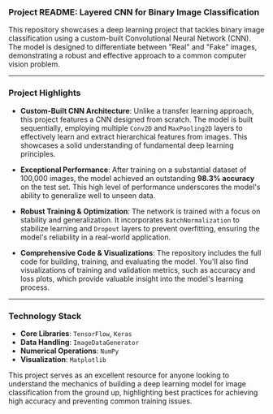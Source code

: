 ### **Project README: Layered CNN for Binary Image Classification**

This repository showcases a deep learning project that tackles binary image classification using a custom-built Convolutional Neural Network (CNN). The model is designed to differentiate between "Real" and "Fake" images, demonstrating a robust and effective approach to a common computer vision problem.

---

### **Project Highlights**

* **Custom-Built CNN Architecture**: Unlike a transfer learning approach, this project features a CNN designed from scratch. The model is built sequentially, employing multiple `Conv2D` and `MaxPooling2D` layers to effectively learn and extract hierarchical features from images. This showcases a solid understanding of fundamental deep learning principles.

* **Exceptional Performance**: After training on a substantial dataset of 100,000 images, the model achieved an outstanding **98.3% accuracy** on the test set. This high level of performance underscores the model's ability to generalize well to unseen data.

* **Robust Training & Optimization**: The network is trained with a focus on stability and generalization. It incorporates `BatchNormalization` to stabilize learning and `Dropout` layers to prevent overfitting, ensuring the model's reliability in a real-world application.

* **Comprehensive Code & Visualizations**: The repository includes the full code for building, training, and evaluating the model. You'll also find visualizations of training and validation metrics, such as accuracy and loss plots, which provide valuable insight into the model's learning process.

---

### **Technology Stack**

* **Core Libraries**: `TensorFlow`, `Keras`
* **Data Handling**: `ImageDataGenerator`
* **Numerical Operations**: `NumPy`
* **Visualization**: `Matplotlib`

This project serves as an excellent resource for anyone looking to understand the mechanics of building a deep learning model for image classification from the ground up, highlighting best practices for achieving high accuracy and preventing common training issues.
